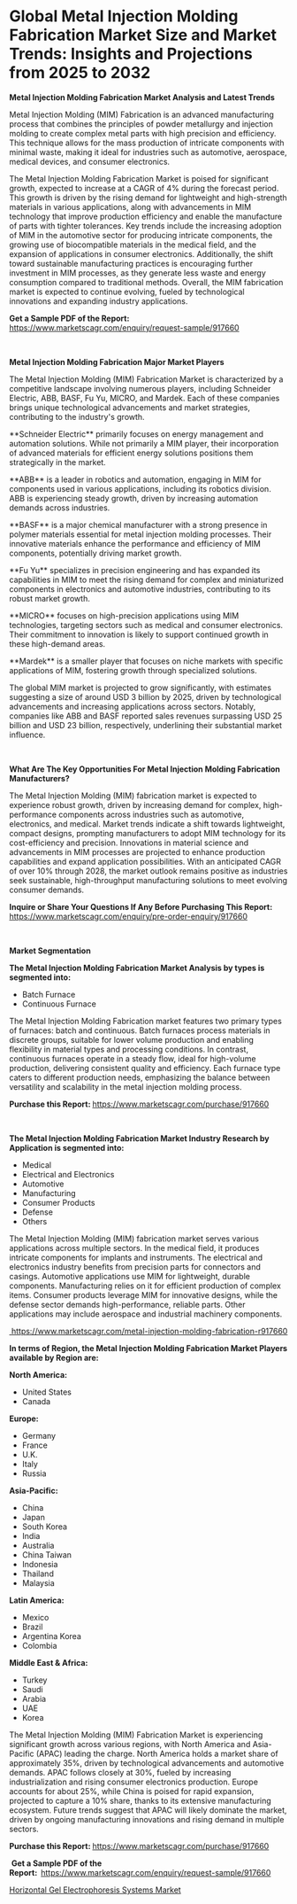 <p><h1>Global Metal Injection Molding Fabrication Market Size and Market Trends: Insights and Projections from 2025 to 2032</h1></p><p><strong>Metal Injection Molding Fabrication Market Analysis and Latest Trends</strong></p>
<p><p>Metal Injection Molding (MIM) Fabrication is an advanced manufacturing process that combines the principles of powder metallurgy and injection molding to create complex metal parts with high precision and efficiency. This technique allows for the mass production of intricate components with minimal waste, making it ideal for industries such as automotive, aerospace, medical devices, and consumer electronics.</p><p>The Metal Injection Molding Fabrication Market is poised for significant growth, expected to increase at a CAGR of 4% during the forecast period. This growth is driven by the rising demand for lightweight and high-strength materials in various applications, along with advancements in MIM technology that improve production efficiency and enable the manufacture of parts with tighter tolerances. Key trends include the increasing adoption of MIM in the automotive sector for producing intricate components, the growing use of biocompatible materials in the medical field, and the expansion of applications in consumer electronics. Additionally, the shift toward sustainable manufacturing practices is encouraging further investment in MIM processes, as they generate less waste and energy consumption compared to traditional methods. Overall, the MIM fabrication market is expected to continue evolving, fueled by technological innovations and expanding industry applications.</p></p>
<p><strong>Get a Sample PDF of the Report:&nbsp;</strong> <a href="https://www.marketscagr.com/enquiry/request-sample/917660?utm_campaign=3099&utm_medium=2&utm_source=Github&utm_content=ia&utm_term=07032025&utm_id=metal-injection-molding-fabrication">https://www.marketscagr.com/enquiry/request-sample/917660</a></p>
<p>&nbsp;</p>
<p><strong>Metal Injection Molding Fabrication Major Market Players</strong></p>
<p><p>The Metal Injection Molding (MIM) Fabrication Market is characterized by a competitive landscape involving numerous players, including Schneider Electric, ABB, BASF, Fu Yu, MICRO, and Mardek. Each of these companies brings unique technological advancements and market strategies, contributing to the industry's growth.</p><p>**Schneider Electric** primarily focuses on energy management and automation solutions. While not primarily a MIM player, their incorporation of advanced materials for efficient energy solutions positions them strategically in the market. </p><p>**ABB** is a leader in robotics and automation, engaging in MIM for components used in various applications, including its robotics division. ABB is experiencing steady growth, driven by increasing automation demands across industries. </p><p>**BASF** is a major chemical manufacturer with a strong presence in polymer materials essential for metal injection molding processes. Their innovative materials enhance the performance and efficiency of MIM components, potentially driving market growth.</p><p>**Fu Yu** specializes in precision engineering and has expanded its capabilities in MIM to meet the rising demand for complex and miniaturized components in electronics and automotive industries, contributing to its robust market growth.</p><p>**MICRO** focuses on high-precision applications using MIM technologies, targeting sectors such as medical and consumer electronics. Their commitment to innovation is likely to support continued growth in these high-demand areas.</p><p>**Mardek** is a smaller player that focuses on niche markets with specific applications of MIM, fostering growth through specialized solutions.</p><p>The global MIM market is projected to grow significantly, with estimates suggesting a size of around USD 3 billion by 2025, driven by technological advancements and increasing applications across sectors. Notably, companies like ABB and BASF reported sales revenues surpassing USD 25 billion and USD 23 billion, respectively, underlining their substantial market influence.</p></p>
<p>&nbsp;</p>
<p><strong>What Are The Key Opportunities For Metal Injection Molding Fabrication Manufacturers?</strong></p>
<p><p>The Metal Injection Molding (MIM) fabrication market is expected to experience robust growth, driven by increasing demand for complex, high-performance components across industries such as automotive, electronics, and medical. Market trends indicate a shift towards lightweight, compact designs, prompting manufacturers to adopt MIM technology for its cost-efficiency and precision. Innovations in material science and advancements in MIM processes are projected to enhance production capabilities and expand application possibilities. With an anticipated CAGR of over 10% through 2028, the market outlook remains positive as industries seek sustainable, high-throughput manufacturing solutions to meet evolving consumer demands.</p></p>
<p><strong>Inquire or Share Your Questions If Any Before Purchasing This Report:</strong> <a href="https://www.marketscagr.com/enquiry/pre-order-enquiry/917660?utm_campaign=3099&utm_medium=2&utm_source=Github&utm_content=ia&utm_term=07032025&utm_id=metal-injection-molding-fabrication">https://www.marketscagr.com/enquiry/pre-order-enquiry/917660</a></p>
<p>&nbsp;</p>
<p><strong>Market Segmentation</strong></p>
<p><strong>The Metal Injection Molding Fabrication Market Analysis by types is segmented into:</strong></p>
<p><ul><li>Batch Furnace</li><li>Continuous Furnace</li></ul></p>
<p><p>The Metal Injection Molding Fabrication market features two primary types of furnaces: batch and continuous. Batch furnaces process materials in discrete groups, suitable for lower volume production and enabling flexibility in material types and processing conditions. In contrast, continuous furnaces operate in a steady flow, ideal for high-volume production, delivering consistent quality and efficiency. Each furnace type caters to different production needs, emphasizing the balance between versatility and scalability in the metal injection molding process.</p></p>
<p><strong>Purchase this Report:&nbsp;</strong><a href="https://www.marketscagr.com/purchase/917660?utm_campaign=3099&utm_medium=2&utm_source=Github&utm_content=ia&utm_term=07032025&utm_id=metal-injection-molding-fabrication">https://www.marketscagr.com/purchase/917660</a></p>
<p>&nbsp;</p>
<p><strong>The Metal Injection Molding Fabrication Market Industry Research by Application is segmented into:</strong></p>
<p><ul><li>Medical</li><li>Electrical and Electronics</li><li>Automotive</li><li>Manufacturing</li><li>Consumer Products</li><li>Defense</li><li>Others</li></ul></p>
<p><p>The Metal Injection Molding (MIM) fabrication market serves various applications across multiple sectors. In the medical field, it produces intricate components for implants and instruments. The electrical and electronics industry benefits from precision parts for connectors and casings. Automotive applications use MIM for lightweight, durable components. Manufacturing relies on it for efficient production of complex items. Consumer products leverage MIM for innovative designs, while the defense sector demands high-performance, reliable parts. Other applications may include aerospace and industrial machinery components.</p></p>
<p><a href="https://www.marketscagr.com/metal-injection-molding-fabrication-r917660?utm_campaign=3099&utm_medium=2&utm_source=Github&utm_content=ia&utm_term=07032025&utm_id=metal-injection-molding-fabrication">&nbsp;https://www.marketscagr.com/metal-injection-molding-fabrication-r917660</a></p>
<p><strong>In terms of Region, the Metal Injection Molding Fabrication Market Players available by Region are:</strong></p>
<p>
    <p> <strong> North America: </strong>
        <ul>
            <li>United States</li>
            <li>Canada</li>
        </ul>
        </p> 
    <p> <strong> Europe: </strong>
        <ul>
            <li>Germany</li>
            <li>France</li>
            <li>U.K.</li>
            <li>Italy</li>
            <li>Russia</li>
        </ul>
        </p> 
    <p> <strong> Asia-Pacific: </strong>
        <ul>
            <li>China</li>
            <li>Japan</li>
            <li>South Korea</li>
            <li>India</li>
            <li>Australia</li>
            <li>China Taiwan</li>
            <li>Indonesia</li>
            <li>Thailand</li>
            <li>Malaysia</li>
        </ul>
        </p> 
    <p> <strong> Latin America: </strong>
        <ul>
            <li>Mexico</li>
            <li>Brazil</li>
            <li>Argentina Korea</li>
            <li>Colombia</li>
        </ul>
        </p> 
    <p> <strong> Middle East & Africa: </strong>
        <ul>
            <li>Turkey</li>
            <li>Saudi</li>
            <li>Arabia</li>
            <li>UAE</li>
            <li>Korea</li>
        </ul>
    </p>
    </p>
<p><p>The Metal Injection Molding (MIM) Fabrication Market is experiencing significant growth across various regions, with North America and Asia-Pacific (APAC) leading the charge. North America holds a market share of approximately 35%, driven by technological advancements and automotive demands. APAC follows closely at 30%, fueled by increasing industrialization and rising consumer electronics production. Europe accounts for about 25%, while China is poised for rapid expansion, projected to capture a 10% share, thanks to its extensive manufacturing ecosystem. Future trends suggest that APAC will likely dominate the market, driven by ongoing manufacturing innovations and rising demand in multiple sectors.</p></p>
<p><strong>Purchase this Report: </strong><a href="https://www.marketscagr.com/purchase/917660?utm_campaign=3099&utm_medium=2&utm_source=Github&utm_content=ia&utm_term=07032025&utm_id=metal-injection-molding-fabrication">https://www.marketscagr.com/purchase/917660</a></p>
<p>&nbsp;<strong>Get a Sample PDF of the Report:&nbsp;&nbsp;</strong><a href="https://www.marketscagr.com/enquiry/request-sample/917660?utm_campaign=3099&utm_medium=2&utm_source=Github&utm_content=ia&utm_term=07032025&utm_id=metal-injection-molding-fabrication">https://www.marketscagr.com/enquiry/request-sample/917660</a></p>
<p><strong></strong></p>
<p><p><a href="https://github.com/zupankocka/Market-Research-Report-List-1/blob/main/horizontal-gel-electrophoresis-systems-market.md?utm_campaign=3099&utm_medium=2&utm_source=Github&utm_content=ia&utm_term=07032025&utm_id=metal-injection-molding-fabrication">Horizontal Gel Electrophoresis Systems Market</a></p></p>